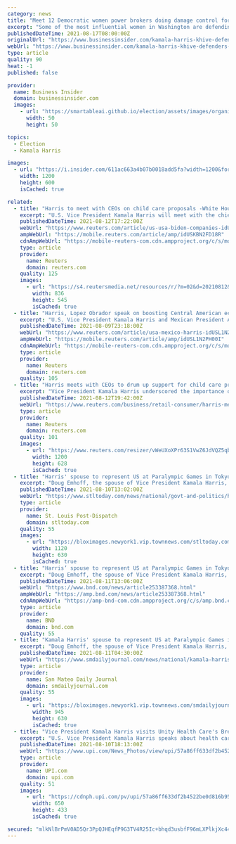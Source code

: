 ```yaml
---
category: news
title: "Meet 12 Democratic women power brokers doing damage control for Kamala Harris after some tough press"
excerpt: "Some of the most influential women in Washington are defending Vice President Kamala Harris after tough stories about her office culture."
publishedDateTime: 2021-08-17T08:00:00Z
originalUrl: "https://www.businessinsider.com/kamala-harris-khive-defenders-democratic-women-2021-8"
webUrl: "https://www.businessinsider.com/kamala-harris-khive-defenders-democratic-women-2021-8"
type: article
quality: 90
heat: -1
published: false

provider:
  name: Business Insider
  domain: businessinsider.com
  images:
    - url: "https://smartableai.github.io/election/assets/images/organizations/businessinsider.com-50x50.jpg"
      width: 50
      height: 50

topics:
  - Election
  - Kamala Harris

images:
  - url: "https://i.insider.com/611ac663a4b07b0018add5fa?width=1200&format=jpeg"
    width: 1200
    height: 600
    isCached: true

related:
  - title: "Harris to meet with CEOs on child care proposals -White House"
    excerpt: "U.S. Vice President Kamala Harris will meet with the chief executives of seven companies including Microsoft Corp on Thursday to discuss the Biden administration's child care proposals as the White House seeks broad support for its agenda."
    publishedDateTime: 2021-08-12T17:22:00Z
    webUrl: "https://www.reuters.com/article/us-usa-biden-companies-idUSKBN2FD18R"
    ampWebUrl: "https://mobile.reuters.com/article/amp/idUSKBN2FD18R"
    cdnAmpWebUrl: "https://mobile-reuters-com.cdn.ampproject.org/c/s/mobile.reuters.com/article/amp/idUSKBN2FD18R"
    type: article
    provider:
      name: Reuters
      domain: reuters.com
    quality: 125
    images:
      - url: "https://s4.reutersmedia.net/resources/r/?m=02&d=20210812&t=2&i=1571728730&w=&fh=545px&fw=&ll=&pl=&sq=&r=LYNXMPEH7B0NU"
        width: 836
        height: 545
        isCached: true
  - title: "Harris, Lopez Obrador speak on boosting Central American economies"
    excerpt: "U.S. Vice President Kamala Harris and Mexican President Andres Manuel Lopez Obrador spoke by phone on Monday and agreed on the need to focus on strengthening the economies of Central America, particularly through investment in agriculture and climate resilience,"
    publishedDateTime: 2021-08-09T23:18:00Z
    webUrl: "https://www.reuters.com/article/usa-mexico-harris-idUSL1N2PH00I"
    ampWebUrl: "https://mobile.reuters.com/article/amp/idUSL1N2PH00I"
    cdnAmpWebUrl: "https://mobile-reuters-com.cdn.ampproject.org/c/s/mobile.reuters.com/article/amp/idUSL1N2PH00I"
    type: article
    provider:
      name: Reuters
      domain: reuters.com
    quality: 105
  - title: "Harris meets with CEOs to drum up support for child care proposals -White House"
    excerpt: "Vice President Kamala Harris underscored the importance of affordable childcare for improving U.S. competitiveness during a meeting with top executives of seven companies including Microsoft Corp (MSFT."
    publishedDateTime: 2021-08-12T19:42:00Z
    webUrl: "https://www.reuters.com/business/retail-consumer/harris-meet-with-microsoft-etsy-airbnb-gap-others-biden-agenda-white-house-2021-08-12/"
    type: article
    provider:
      name: Reuters
      domain: reuters.com
    quality: 101
    images:
      - url: "https://www.reuters.com/resizer/vWeUXoXPr63S1VwZ6JdVQZ5qbnI=/1200x628/smart/filters:quality(80)/cloudfront-us-east-2.images.arcpublishing.com/reuters/R7FAD6C7JRJA5IFP2NRAYAB7SE.jpg"
        width: 1200
        height: 628
        isCached: true
  - title: "Harris' spouse to represent US at Paralympic Games in Tokyo"
    excerpt: "Doug Emhoff, the spouse of Vice President Kamala Harris, is taking his first solo trip abroad and will lead a delegation to the Paralympic Games in Tokyo"
    publishedDateTime: 2021-08-10T13:02:00Z
    webUrl: "https://www.stltoday.com/news/national/govt-and-politics/harris-spouse-to-represent-us-at-paralympic-games-in-tokyo/article_7c1cc6c0-9ff0-59a2-bf69-f6b56ec9ce2d.html"
    type: article
    provider:
      name: St. Louis Post-Dispatch
      domain: stltoday.com
    quality: 55
    images:
      - url: "https://bloximages.newyork1.vip.townnews.com/stltoday.com/content/tncms/assets/v3/editorial/0/04/004957dc-1f1b-5d62-be68-9652582dc4a6/611275a22766f.image.jpg?crop=1763%2C992%2C0%2C91&resize=1120%2C630&order=crop%2Cresize"
        width: 1120
        height: 630
        isCached: true
  - title: "Harris’ spouse to represent US at Paralympic Games in Tokyo"
    excerpt: "Doug Emhoff, the spouse of Vice President Kamala Harris, is taking his first solo trip abroad and will lead a delegation to the Paralympic Games in Tokyo later this month."
    publishedDateTime: 2021-08-11T13:06:00Z
    webUrl: "https://www.bnd.com/news/article253387368.html"
    ampWebUrl: "https://amp.bnd.com/news/article253387368.html"
    cdnAmpWebUrl: "https://amp-bnd-com.cdn.ampproject.org/c/s/amp.bnd.com/news/article253387368.html"
    type: article
    provider:
      name: BND
      domain: bnd.com
    quality: 55
  - title: "Kamala Harris' spouse to represent US at Paralympic Games in Tokyo"
    excerpt: "Doug Emhoff, the spouse of Vice President Kamala Harris, is taking his first solo trip abroad and will lead a delegation to the Paralympic Games in Tokyo"
    publishedDateTime: 2021-08-11T04:30:00Z
    webUrl: "https://www.smdailyjournal.com/news/national/kamala-harris-spouse-to-represent-us-at-paralympic-games-in-tokyo/article_b5e37f9e-fa1a-11eb-9283-4f4102c988ad.html"
    type: article
    provider:
      name: San Mateo Daily Journal
      domain: smdailyjournal.com
    quality: 55
    images:
      - url: "https://bloximages.newyork1.vip.townnews.com/smdailyjournal.com/content/tncms/assets/v3/editorial/d/e5/de533cd0-fa1a-11eb-b108-376880db43cc/6112e3c7c0c14.image.jpg?resize=945%2C630"
        width: 945
        height: 630
        isCached: true
  - title: "Vice President Kamala Harris visits Unity Health Care's Brentwood Health Center"
    excerpt: "U.S. Vice President Kamala Harris speaks about health care affordability at Unity Health Care's Brentwood Health Center on Tuesday, August 10, 20010 in Washington, DC. Photo by Oliver Contreras/UPI"
    publishedDateTime: 2021-08-10T18:13:00Z
    webUrl: "https://www.upi.com/News_Photos/view/upi/57a86ff633df2b4522be0d816b953da4/Vice-President-Kamala-Harris-visits-Unity-Health-Cares-Brentwood-Health-Center/"
    type: article
    provider:
      name: UPI.com
      domain: upi.com
    quality: 51
    images:
      - url: "https://cdnph.upi.com/pv/upi/57a86ff633df2b4522be0d816b953da4/HARRIS-HEALTH-CARE.jpg"
        width: 650
        height: 433
        isCached: true

secured: "mlkNlBrPmV0AD5Qr3PpQJHEqfP9G3TV4R25Ic+bhqd3usbfF96mLXPlkjXc44XtkH7uoj1PwwMr/+lG8UEtmW4znIbmCLm2pc6dVsScwMkKfPt/pMheTgUdeBNwMZXrGY/EKLvsrl0wado2xwzuRSzsZegkwiuL5XU5ymd074dsIy9kzGJHkj8gv2sg60RAZcmofgREVStyCV2M0T+brymTvHyOtJFZwR9bnE3fdE0hVoXqd/5/Sp2XC38lQT8l1glUOMnTLg6qkZaSQStnb1C8xfzVGDxOZl+H1qgVsnVUDaZRu6RNx6CvognpxSwA2MgCksSGdNOgqQCvOwmyxSbvalgDcqjn+GVQORKoOUFQ=;JwHCK+BzQsCi/q4rmRjbiw=="
---
```


